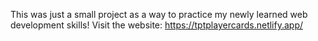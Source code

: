 This was just a small project as a way to practice my newly learned web development skills!
Visit the website: https://tptplayercards.netlify.app/
